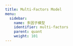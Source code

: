 ```yaml
---
title: Multi-Factors Model
menu:
  sidebar:
    name: 多因子模型
    identifier: multi-factors
    parent: quant
    weight: 101
---
```

